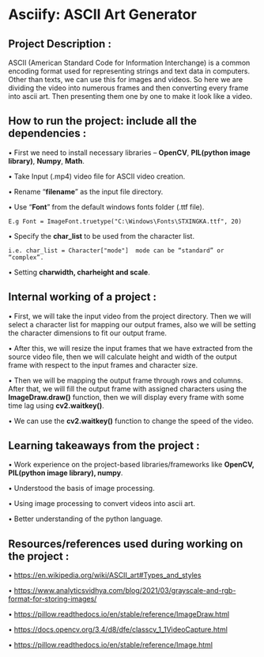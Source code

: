 # Asciify: ASCII Art Generator

## Project Description :

ASCII (American Standard Code for Information Interchange) is a common encoding format used for representing strings and text data in computers.
Other than texts, we can use this for images and videos. So here we are dividing the video into numerous frames and then converting every frame into ascii art. Then presenting them one by one to make it look like a video.

## How to run the project: include all the dependencies :
• First we need to install necessary libraries – **OpenCV**, 
**PIL(python image library)**, 
**Numpy**, 
**Math**.

• Take Input (.mp4) video file for ASCII video creation.

• Rename “**filename**”  as the input file directory.

• Use “**Font**” from the default windows fonts folder (.ttf file).
  
    E.g Font = ImageFont.truetype("C:\Windows\Fonts\STXINGKA.ttf", 20)

• Specify the **char_list** to be used from the character list.
	
    i.e. char_list = Character["mode"]  mode can be “standard” or “complex”.

• Setting **charwidth, charheight and scale**.

## Internal working of a project :
• First, we will take the input video from the project directory. Then we will select a character list for mapping our output frames, also we will be setting the character dimensions to fit our output frame.

• After this, we will resize the input frames that we have extracted from the source video file, then we will calculate height and width of the output frame with respect to the input frames and character size.

• Then  we will be mapping the output frame through rows and columns. After that, we will fill the output frame with assigned characters using the **ImageDraw.draw()** function, then we will display every frame with some time lag using **cv2.waitkey()**.

• We can use the **cv2.waitkey()** function to change the speed of the video.

## Learning takeaways from the project :
• Work experience on the project-based libraries/frameworks like **OpenCV, PIL(python image library), numpy**.

• Understood the basis of image processing.

• Using image processing to convert videos into ascii art.

• Better understanding of the python language.

## Resources/references used during working on the project :

•	https://en.wikipedia.org/wiki/ASCII_art#Types_and_styles

•	https://www.analyticsvidhya.com/blog/2021/03/grayscale-and-rgb-format-for-storing-images/

•	https://pillow.readthedocs.io/en/stable/reference/ImageDraw.html

•	https://docs.opencv.org/3.4/d8/dfe/classcv_1_1VideoCapture.html

•	https://pillow.readthedocs.io/en/stable/reference/Image.html
